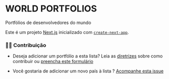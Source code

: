 # WORLD PORTFOLIOS

Portfólios de desenvolvedores do mundo
 
Este é um projeto [Next.js](https://nextjs.org/) inicializado com [`create-next-app`](https://github.com/vercel/next.js/tree/canary/packages/create-next-app).

### 🤝🏽 Contribuição

- Deseja adicionar um portfólio a esta lista? Leia as [diretrizes](../CONTRIBUTING/CONTRIBUTING_pt-br.md) sobre como contribuir ou [preencha este formulário](https://sharuco.lndev.me/form/view/zf3hEPNse8yK2BKt47GP)

- Você gostaria de adicionar um novo país à lista ? [Acompanhe esta issue](https://github.com/ln-dev7/world-portfolios/issues/80)
